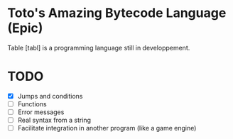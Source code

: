 
# Toto's Amazing Bytecode Language (Epic)

Table [tabl] is a programming language still in developpement.

# TODO

- [x] Jumps and conditions
- [ ] Functions
- [ ] Error messages
- [ ] Real syntax from a string
- [ ] Facilitate integration in another program (like a game engine)
